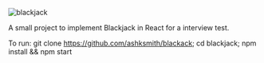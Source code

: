 ![blackjack](https://i.imgur.com/9pLY6tP.png)

A small project to implement Blackjack in React for a interview test. 

To run: git clone https://github.com/ashksmith/blackack; cd blackjack; npm install && npm start
